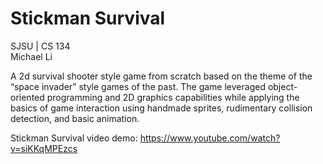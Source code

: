 # Stickman Survival
SJSU | CS 134 </br>
Michael Li </br>

A 2d survival shooter style game from scratch based on the theme of the “space invader” style games of the past. The game leveraged object-oriented programming and 2D graphics capabilities while applying the basics of game interaction using handmade sprites, rudimentary collision detection, and basic animation.

Stickman Survival video demo: https://www.youtube.com/watch?v=siKKqMPEzcs
